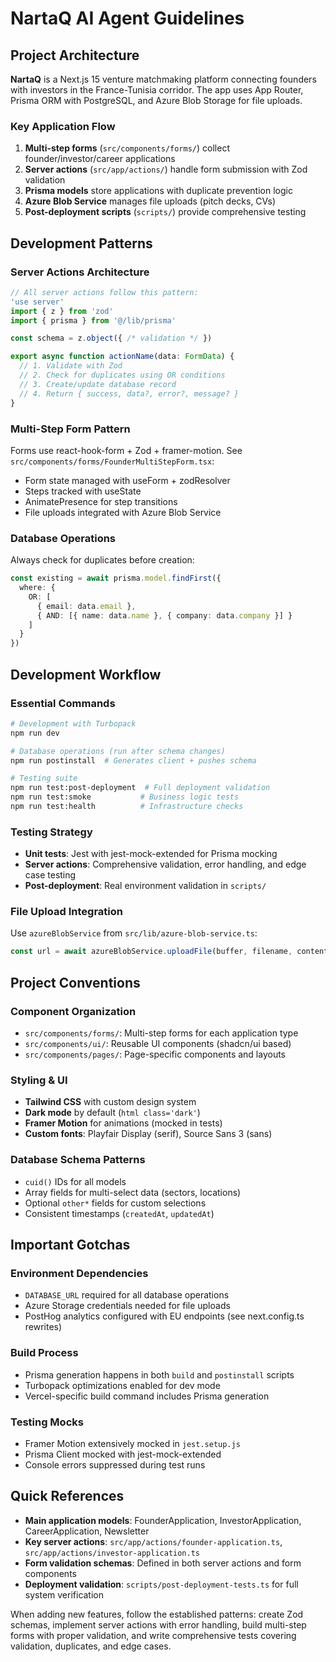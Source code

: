 # NartaQ AI Agent Guidelines

## Project Architecture

**NartaQ** is a Next.js 15 venture matchmaking platform connecting founders with investors in the France-Tunisia corridor. The app uses App Router, Prisma ORM with PostgreSQL, and Azure Blob Storage for file uploads.

### Key Application Flow
1. **Multi-step forms** (`src/components/forms/`) collect founder/investor/career applications
2. **Server actions** (`src/app/actions/`) handle form submission with Zod validation
3. **Prisma models** store applications with duplicate prevention logic
4. **Azure Blob Service** manages file uploads (pitch decks, CVs)
5. **Post-deployment scripts** (`scripts/`) provide comprehensive testing

## Development Patterns

### Server Actions Architecture
```typescript
// All server actions follow this pattern:
'use server'
import { z } from 'zod'
import { prisma } from '@/lib/prisma'

const schema = z.object({ /* validation */ })

export async function actionName(data: FormData) {
  // 1. Validate with Zod
  // 2. Check for duplicates using OR conditions
  // 3. Create/update database record
  // 4. Return { success, data?, error?, message? }
}
```

### Multi-Step Form Pattern
Forms use react-hook-form + Zod + framer-motion. See `src/components/forms/FounderMultiStepForm.tsx`:
- Form state managed with useForm + zodResolver
- Steps tracked with useState
- AnimatePresence for step transitions
- File uploads integrated with Azure Blob Service

### Database Operations
Always check for duplicates before creation:
```typescript
const existing = await prisma.model.findFirst({
  where: {
    OR: [
      { email: data.email },
      { AND: [{ name: data.name }, { company: data.company }] }
    ]
  }
})
```

## Development Workflow

### Essential Commands
```bash
# Development with Turbopack
npm run dev

# Database operations (run after schema changes)
npm run postinstall  # Generates client + pushes schema

# Testing suite
npm run test:post-deployment  # Full deployment validation
npm run test:smoke           # Business logic tests
npm run test:health          # Infrastructure checks
```

### Testing Strategy
- **Unit tests**: Jest with jest-mock-extended for Prisma mocking
- **Server actions**: Comprehensive validation, error handling, and edge case testing
- **Post-deployment**: Real environment validation in `scripts/`

### File Upload Integration
Use `azureBlobService` from `src/lib/azure-blob-service.ts`:
```typescript
const url = await azureBlobService.uploadFile(buffer, filename, contentType)
```

## Project Conventions

### Component Organization
- `src/components/forms/`: Multi-step forms for each application type
- `src/components/ui/`: Reusable UI components (shadcn/ui based)
- `src/components/pages/`: Page-specific components and layouts

### Styling & UI
- **Tailwind CSS** with custom design system
- **Dark mode** by default (`html class='dark'`)
- **Framer Motion** for animations (mocked in tests)
- **Custom fonts**: Playfair Display (serif), Source Sans 3 (sans)

### Database Schema Patterns
- `cuid()` IDs for all models
- Array fields for multi-select data (sectors, locations)
- Optional `other*` fields for custom selections
- Consistent timestamps (`createdAt`, `updatedAt`)

## Important Gotchas

### Environment Dependencies
- `DATABASE_URL` required for all database operations
- Azure Storage credentials needed for file uploads
- PostHog analytics configured with EU endpoints (see next.config.ts rewrites)

### Build Process
- Prisma generation happens in both `build` and `postinstall` scripts
- Turbopack optimizations enabled for dev mode
- Vercel-specific build command includes Prisma generation

### Testing Mocks
- Framer Motion extensively mocked in `jest.setup.js`
- Prisma Client mocked with jest-mock-extended
- Console errors suppressed during test runs

## Quick References

- **Main application models**: FounderApplication, InvestorApplication, CareerApplication, Newsletter
- **Key server actions**: `src/app/actions/founder-application.ts`, `src/app/actions/investor-application.ts`
- **Form validation schemas**: Defined in both server actions and form components
- **Deployment validation**: `scripts/post-deployment-tests.ts` for full system verification

When adding new features, follow the established patterns: create Zod schemas, implement server actions with error handling, build multi-step forms with proper validation, and write comprehensive tests covering validation, duplicates, and edge cases.